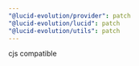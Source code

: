 ```yaml
---
"@lucid-evolution/provider": patch
"@lucid-evolution/lucid": patch
"@lucid-evolution/utils": patch
---
```


cjs compatible
